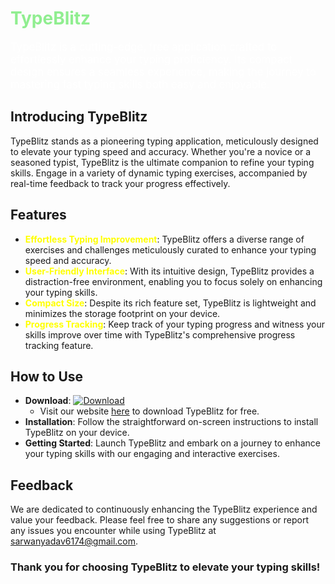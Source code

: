 # <span style="color:lightgreen">TypeBlitz</span>

<span style="font-size:larger; color:white;">TypeBlitz is a cutting-edge, free application crafted to effortlessly enhance your typing proficiency. Its compact design ensures a seamless experience, making the journey to mastering fast typing skills both easy and enjoyable.</span>

## Introducing TypeBlitz

TypeBlitz stands as a pioneering typing application, meticulously designed to elevate your typing speed and accuracy. Whether you're a novice or a seasoned typist, TypeBlitz is the ultimate companion to refine your typing skills. Engage in a variety of dynamic typing exercises, accompanied by real-time feedback to track your progress effectively.

## Features

- <span style="color:yellow">**Effortless Typing Improvement**</span>: TypeBlitz offers a diverse range of exercises and challenges meticulously curated to enhance your typing speed and accuracy.
- <span style="color:yellow">**User-Friendly Interface**</span>: With its intuitive design, TypeBlitz provides a distraction-free environment, enabling you to focus solely on enhancing your typing skills.
- <span style="color:yellow">**Compact Size**</span>: Despite its rich feature set, TypeBlitz is lightweight and minimizes the storage footprint on your device.
- <span style="color:yellow">**Progress Tracking**</span>: Keep track of your typing progress and witness your skills improve over time with TypeBlitz's comprehensive progress tracking feature.

## How to Use

- **Download**: [![Download](https://img.shields.io/badge/Download-TypeBlitz-blue)](https://typeblitz.tech/)
  - Visit our website [here](https://typeblitz.tech/) to download TypeBlitz for free.
- **Installation**: Follow the straightforward on-screen instructions to install TypeBlitz on your device.
- **Getting Started**: Launch TypeBlitz and embark on a journey to enhance your typing skills with our engaging and interactive exercises.

## Feedback

We are dedicated to continuously enhancing the TypeBlitz experience and value your feedback. Please feel free to share any suggestions or report any issues you encounter while using TypeBlitz at [sarwanyadav6174@gmail.com](mailto:sarwanyadav6174@gmail.com).

### Thank you for choosing TypeBlitz to elevate your typing skills!
